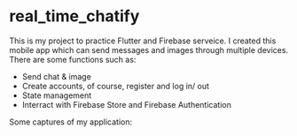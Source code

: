 # real_time_chatify
This is my project to practice Flutter and Firebase serveice. I created this mobile app which can send messages and images through multiple devices. There are some functions such as:
  - Send chat & image
  - Create accounts, of course, register and log in/ out
  - State management
  - Interract with Firebase Store and Firebase Authentication

Some captures of my application:
